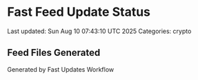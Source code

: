 # Fast Feed Update Status
Last updated: Sun Aug 10 07:43:10 UTC 2025
Categories: crypto

## Feed Files Generated

Generated by Fast Updates Workflow
